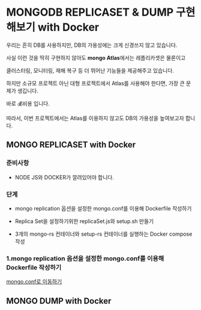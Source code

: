 # MONGODB REPLICASET & DUMP 구현해보기 with Docker
우리는 흔히 DB를 사용하지만, DB의 가용성에는 크게 신경쓰지 않고 있습니다.

사실 이런 것을 딱히 구현하지 않아도 **mongo Atlas**에서는 레플리카셋은 물론이고

클러스터링, 모니터링, 재해 복구 등 더 뛰어난 기능들을 제공해주고 있습니다.

하지만 소규모 프로젝트 아닌 대형 프로젝트에서 Atlas를 사용해야 한다면, 가장 큰 문제가 생깁니다.

바로 :moneybag:비용 입니다.

따라서, 이번 프로젝트에서는 Atlas를 이용하지 않고도 DB의 가용성을 높여보고자 합니다.

## MONGO REPLICASET with Docker

### 준비사항
- NODE JS와 DOCKER가 깔려있어야 합니다.

### 단계
- mongo replication 옵션을 설정한 mongo.conf를 이용해 Dockerfile 작성하기

- Replica Set을 설정하기위한 replicaSet.js와 setup.sh 만들기

- 3개의 mongo-rs 컨테이너와 setup-rs 컨테이너를 실행하는 Docker compose 작성

### 1.mongo replication 옵션을 설정한 mongo.conf를 이용해 Dockerfile 작성하기

[mongo.conf로 이동하기](./mongo-rs0-1/mongo.conf)

## MONGO DUMP with Docker
